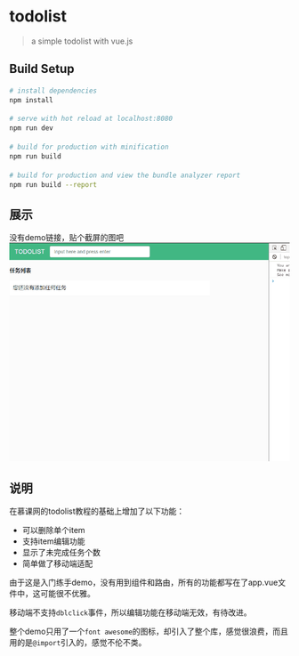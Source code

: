 # todolist

> a simple todolist with vue.js

## Build Setup

``` bash
# install dependencies
npm install

# serve with hot reload at localhost:8080
npm run dev

# build for production with minification
npm run build

# build for production and view the bundle analyzer report
npm run build --report
```

## 展示

没有demo链接，贴个截屏的图吧
![todolist](todolist.gif)

## 说明

在慕课网的todolist教程的基础上增加了以下功能：

- 可以删除单个item
- 支持item编辑功能
- 显示了未完成任务个数
- 简单做了移动端适配

由于这是入门练手demo，没有用到组件和路由，所有的功能都写在了app.vue文件中，这可能很不优雅。

移动端不支持`dblclick`事件，所以编辑功能在移动端无效，有待改进。

整个demo只用了一个`font awesome`的图标，却引入了整个库，感觉很浪费，而且用的是`@import`引入的，感觉不伦不类。
